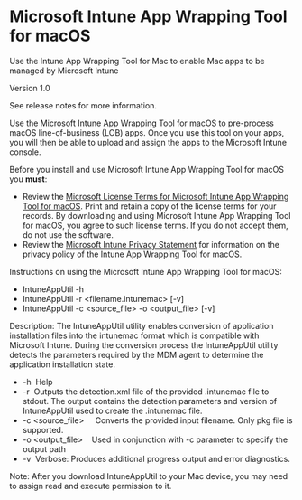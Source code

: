 # Microsoft Intune App Wrapping Tool for macOS
Use the Intune App Wrapping Tool for Mac to enable Mac apps to be managed by Microsoft Intune

Version 1.0

See release notes for more information.

Use the Microsoft Intune App Wrapping Tool for macOS to pre-process macOS line-of-business (LOB) apps. Once you use this tool on your apps, you will then be able to upload and assign the apps to the Microsoft Intune console. 

Before you install and use Microsoft Intune App Wrapping Tool for macOS you **must**:
* Review the [Microsoft License Terms for Microsoft Intune App Wrapping Tool for macOS](https://github.com/msintuneappsdk/intune-app-wrapping-tool-mac/blob/master/LicenseTerms/Microsoft%20Software%20License%20Terms%20Intune%20App%20Wrapping%20Tool%20for%20macOS%20-%20English.pdf). Print and retain a copy of the license terms for your records. By downloading and using Microsoft Intune App Wrapping Tool for macOS, you agree to such license terms. If you do not accept them, do not use the software.
* Review the [Microsoft Intune Privacy Statement](https://docs.microsoft.com/legal/intune/microsoft-intune-privacy-statement) for information on the privacy policy of the Intune App Wrapping Tool for macOS.

Instructions on using the Microsoft Intune App Wrapping Tool for macOS:
* IntuneAppUtil -h
* IntuneAppUtil -r <filename.intunemac> [-v]
* IntuneAppUtil -c <source_file> -o <output_file> [-v]

Description: The IntuneAppUtil utility enables conversion of application installation files into the intunemac format which is compatible with Microsoft Intune. During the conversion process the IntuneAppUtil utility detects the parameters required by the MDM agent to determine the application installation state.

* -h  Help
* -r  Outputs the detection.xml file of the provided .intunemac file to stdout. The output contains the detection parameters and version of IntuneAppUtil used to create the .intunemac file.
* -c  <source_file>
    Converts the provided input filename. Only pkg file is supported.
* -o  <output_file>    Used in conjunction with -c parameter to specify the output path
* -v  Verbose: Produces additional progress output and error diagnostics.

Note: After you download IntuneAppUtil to your Mac device, you may need to assign read and execute permission to it.
